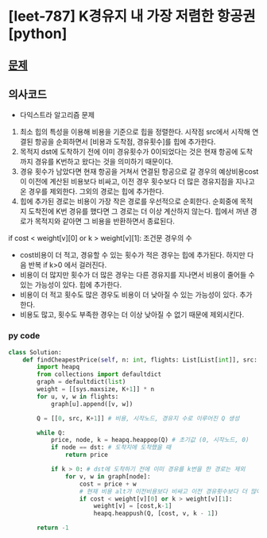 # [leet-787] K경유지 내 가장 저렴한 항공권 [python]

## [문제](https://leetcode.com/problems/cheapest-flights-within-k-stops/) 

## 의사코드
- 다익스트라 알고리즘 문제

1. 최소 힙의 특성을 이용해 비용을 기준으로 힙을 정렬한다. 시작점 src에서 시작해 연결된 항공을 순회하면서 [비용과 도착점, 경유횟수]를 힙에 추가한다.
2. 목적지 dst에 도착하기 전에 이미 경유횟수가 0이되었다는 것은 현재 항공에 도착까지 경유를 K번하고 왔다는 것을 의미하기 때문이다.
3. 경유 횟수가 남았다면 현재 항공을 거쳐서 연결된 항공으로 갈 경우의 예상비용cost이 이전에 계산된 비용보다 비싸고, 이전 경우 횟수보다 더 많은 경유지점을 지나고 온 경우를 제외한다. 그외의 경로는 힙에 추가한다.
4. 힙에 추가된 경로는 비용이 가장 작은 경로를 우선적으로 순회한다. 순회중에 목적지 도착전에 K번 경유를 했다면 그 경로는 더 이상 계산하지 않는다. 힙에서 꺼낸 경로가 목적지와 같아면 그 비용을 반환하면서 종료된다.

if cost < weight[v][0] or k > weight[v][1]: 조건문 경우의 수
- cost비용이 더 적고, 경유할 수 있는 횟수가 적은 경우는 힙에 추가된다. 하지만 다음 반복 if k>0 에서 걸러진다.
- 비용이 더 많지만 횟수가 더 많은 경우는 다른 경유지를 지나면서 비용이 줄어들 수 있는 가능성이 있다. 힙에 추가한다.
- 비용이 더 적고 횟수도 많은 경우도 비용이 더 낮아질 수 있는 가능성이 있다. 추가한다.
- 비용도 많고, 횟수도 부족한 경우는 더 이상 낮아질 수 없기 때문에 제외시킨다. 

### py code
```py
class Solution:
    def findCheapestPrice(self, n: int, flights: List[List[int]], src: int, dst: int, K: int) -> int:
        import heapq
        from collections import defaultdict
        graph = defaultdict(list)
        weight = [[sys.maxsize, K+1]] * n
        for u, v, w in flights:
            graph[u].append([v, w])

        Q = [[0, src, K+1]] # 비용, 시작노드, 경유지 수로 이루어진 Q 생성

        while Q:
            price, node, k = heapq.heappop(Q) # 초기값 (0, 시작노드, 0)
            if node == dst: # 도착지에 도착했을 때
                return price

            if k > 0: # dst에 도착하기 전에 이미 경유를 k번을 한 경로는 제외
                for v, w in graph[node]:
                    cost = price + w
                    # 현재 비용 alt가 이전비용보다 비싸고 이전 경유횟수보다 더 많이 경유지점을 지나고 온 경우를 제외
                    if cost < weight[v][0] or k > weight[v][1]:
                        weight[v] = [cost,k-1]
                        heapq.heappush(Q, [cost, v, k - 1])

        return -1 
```
